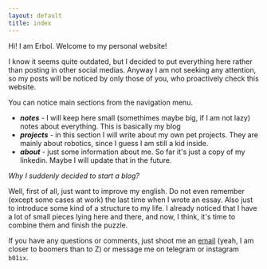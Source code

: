 ```yaml
---
layout: default
title: index
---
```

Hi! I am Erbol. Welcome to my personal website! 

I know it seems quite outdated, but I decided to put everything here rather than posting in other social medias. Anyway I am not seeking any attention, so my posts will be noticed by only those of you, who proactively check this website.

You can notice main sections from the navigation menu.

- ***notes*** - I will keep here small (somethimes maybe big, if I am not lazy) notes about everything. This is basically my blog
- ***projects*** - in this section I will write about my own pet projects. They are mainly about robotics, since I guess I am still a kid inside. 
- ***about*** - just some information about me. So far it's just a copy of my linkedin. Maybe I will update that in the future.

*Why I suddenly decided to start a blog?*

Well, first of all, just want to improve my english. Do not even remember (except some cases at work) the last time when I wrote an essay. Also just to introduce some kind of a structure to my life. I already noticed that I have a lot of small pieces lying here and there, and now, I think, it's time to combine them and finish the puzzle.

If you have any questions or comments, just shoot me an <a href="mailto:mail@erbol.me">email</a> (yeah, I am closer to boomers than to Z) or message me on telegram or instagram `b01ix`.